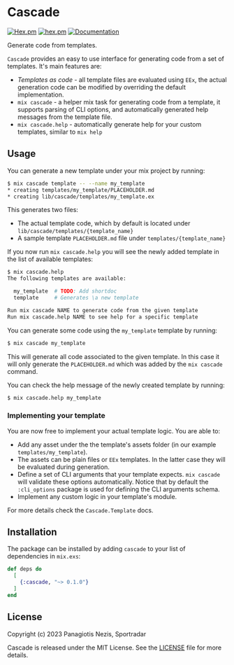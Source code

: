 # Cascade

[![Hex.pm](https://img.shields.io/hexpm/v/cascade.svg)](https://hex.pm/packages/cascade)
[![hex.pm](https://img.shields.io/hexpm/l/cascade.svg)](https://hex.pm/packages/cascade)
[![Documentation](https://img.shields.io/badge/-Documentation-blueviolet)](https://hexdocs.pm/cascade/index.html)

Generate code from templates.

`Cascade` provides an easy to use interface for generating code from a set of
templates. It's main features are:

  - *Templates as code* - all template files are evaluated using `EEx`, the actual
  generation code can be modified by overriding the default implementation.
  - `mix cascade` - a helper mix task for generating code from a template, it
  supports parsing of CLI options, and automatically generated help messages from
  the template file.
  - `mix cascade.help` - automatically generate help for your custom templates,
  similar to `mix help`

## Usage

You can generate a new template under your mix project by running:

```bash
$ mix cascade template -- --name my_template
* creating templates/my_template/PLACEHOLDER.md
* creating lib/cascade/templates/my_template.ex
```

This generates two files:

  - The actual template code, which by default is located under
  `lib/cascade/templates/{template_name}`
  - A sample template `PLACEHOLDER.md` file under `templates/{template_name}`

If you now run `mix cascade.help` you will see the newly added template
in the list of available templates:

```bash
$ mix cascade.help
The following templates are available:

  my_template  # TODO: Add shortdoc
  template     # Generates \a new template

Run mix cascade NAME to generate code from the given template
Run mix cascade.help NAME to see help for a specific template
```

You can generate some code using the `my_template` template by running:

```bash
$ mix cascade my_template
```

This will generate all code associated to the given template. In this case it
will only generate the `PLACEHOLDER.md` which was added by the `mix cascade`
command.

You can check the help message of the newly created template by running:

```bash
$ mix cascade.help my_template
```

### Implementing your template

You are now free to implement your actual template logic. You are able to:

  - Add any asset under the the template's assets folder (in our example
  `templates/my_template`).
  - The assets can be plain files or `EEx` templates. In the latter case
  they will be evaluated during generation.
  - Define a set of CLI arguments that your template expects. `mix cascade`
  will validate these options automatically. Notice that by default the
  `:cli_options` package is used for defining the CLI arguments schema.
  - Implement any custom logic in your template's module.

For more details check the `Cascade.Template` docs.

## Installation

The package can be installed by adding `cascade` to your list of dependencies
in `mix.exs`:

```elixir
def deps do
  [
    {:cascade, "~> 0.1.0"}
  ]
end
```

## License

Copyright (c) 2023 Panagiotis Nezis, Sportradar

Cascade is released under the MIT License. See the [LICENSE](LICENSE) file for more
details.
